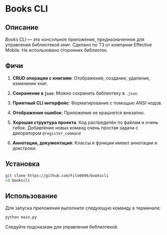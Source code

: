 # Books CLI

## Описание

Books CLI — это консольное приложение, предназначенное для управления библиотекой книг. Сделано по ТЗ от компании Effective Mobile. Не использовано сторонних библиотек.

## Фичи

1. **CRUD операции с книгами**: Отображение, создание, удаление, изменение книг.

2. **Сохранение в `json`**: Можно сохранить библиотеку в `.json`.

3. **Приятный CLI интерфейс**: Форматирование с помощью ANSI-кодов.

4. **Отображение ошибок**: Приложение не крашнется внезапно.

5. **Хорошая структура проекта**: Код распределён по файлам и очень гибок. Добавление новых команд очень простая задача с декоратором `@register_command`

6. **Аннотации, документация**: Классы и функции имеют аннотации и докстроки.

## Установка

   ```sh
   git clone https://github.com/Filo6699/bookscli
   cd bookscli
   ```

## Использование

Для запуска приложения выполните следующую команду в терминале:

```sh
python main.py
```

Следуйте подсказкам для управления библиотекой.
